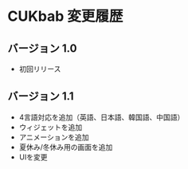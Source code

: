 # CUKbab 変更履歴

## バージョン 1.0
- 初回リリース

## バージョン 1.1
- 4言語対応を追加（英語、日本語、韓国語、中国語）
- ウィジェットを追加
- アニメーションを追加
- 夏休み/冬休み用の画面を追加
- UIを変更
